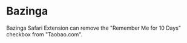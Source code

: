 Bazinga
=======

Bazinga Safari Extension can remove the "Remember Me for 10 Days" checkbox from "Taobao.com".